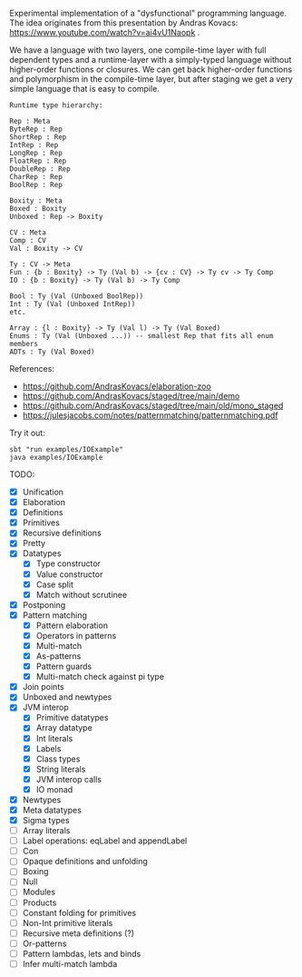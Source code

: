 Experimental implementation of a "dysfunctional" programming language.
The idea originates from this presentation by Andras Kovacs: https://www.youtube.com/watch?v=ai4vU1Naopk .

We have a language with two layers, one compile-time layer with full dependent types and a runtime-layer with a simply-typed language without higher-order functions or closures. We can get back higher-order functions and polymorphism in the compile-time layer, but after staging we get a very simple language that is easy to compile.

```
Runtime type hierarchy:

Rep : Meta
ByteRep : Rep
ShortRep : Rep
IntRep : Rep
LongRep : Rep
FloatRep : Rep
DoubleRep : Rep
CharRep : Rep
BoolRep : Rep

Boxity : Meta
Boxed : Boxity
Unboxed : Rep -> Boxity

CV : Meta
Comp : CV
Val : Boxity -> CV

Ty : CV -> Meta
Fun : {b : Boxity} -> Ty (Val b) -> {cv : CV} -> Ty cv -> Ty Comp
IO : {b : Boxity} -> Ty (Val b) -> Ty Comp

Bool : Ty (Val (Unboxed BoolRep))
Int : Ty (Val (Unboxed IntRep))
etc.

Array : {l : Boxity} -> Ty (Val l) -> Ty (Val Boxed)
Enums : Ty (Val (Unboxed ...)) -- smallest Rep that fits all enum members
ADTs : Ty (Val Boxed)
```

References:
- https://github.com/AndrasKovacs/elaboration-zoo
- https://github.com/AndrasKovacs/staged/tree/main/demo
- https://github.com/AndrasKovacs/staged/tree/main/old/mono_staged
- https://julesjacobs.com/notes/patternmatching/patternmatching.pdf

Try it out:
```
sbt "run examples/IOExample"
java examples/IOExample
```

TODO:
- [x] Unification
- [x] Elaboration
- [x] Definitions
- [x] Primitives
- [x] Recursive definitions
- [x] Pretty
- [x] Datatypes
  - [x] Type constructor
  - [x] Value constructor
  - [x] Case split
  - [x] Match without scrutinee
- [x] Postponing
- [x] Pattern matching
  - [x] Pattern elaboration
  - [x] Operators in patterns
  - [x] Multi-match
  - [x] As-patterns
  - [x] Pattern guards
  - [x] Multi-match check against pi type
- [x] Join points
- [x] Unboxed and newtypes
- [x] JVM interop
  - [x] Primitive datatypes
  - [x] Array datatype
  - [x] Int literals
  - [x] Labels
  - [x] Class types
  - [x] String literals
  - [x] JVM interop calls
  - [x] IO monad
- [x] Newtypes
- [x] Meta datatypes
- [x] Sigma types
- [ ] Array literals
- [ ] Label operations: eqLabel and appendLabel
- [ ] Con
- [ ] Opaque definitions and unfolding
- [ ] Boxing
- [ ] Null
- [ ] Modules
- [ ] Products
- [ ] Constant folding for primitives
- [ ] Non-Int primitive literals
- [ ] Recursive meta definitions (?)
- [ ] Or-patterns
- [ ] Pattern lambdas, lets and binds
- [ ] Infer multi-match lambda
